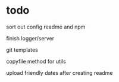 # todo

sort out config readme and npm

finish logger/server

git templates

copyfile method for utils

upload friendly dates after creating readme

